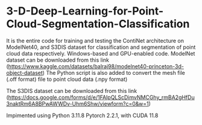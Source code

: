 # 3-D-Deep-Learning-for-Point-Cloud-Segmentation-Classification
It is the entire code for training and testing the ContiNet architecture on ModelNet40, and S3DIS dataset for classification and segmentation of point cloud data respectively.
Windows-based and GPU-enabled code.
ModelNet dataset can be downloaded from this link (https://www.kaggle.com/datasets/balraj98/modelnet40-princeton-3d-object-dataset)
The Python script is also added to convert the mesh file (.off format) file to point cloud data (.npy format) 

The S3DIS dataset can be downloaded from this link (https://docs.google.com/forms/d/e/1FAIpQLScDimvNMCGhy_rmBA2gHfDu3naktRm6A8BPwAWWDv-Uhm6Shw/viewform?c=0&w=1)

Impimented using Python 3.11.8
Pytorch 2.2.1, with CUDA 11.8
